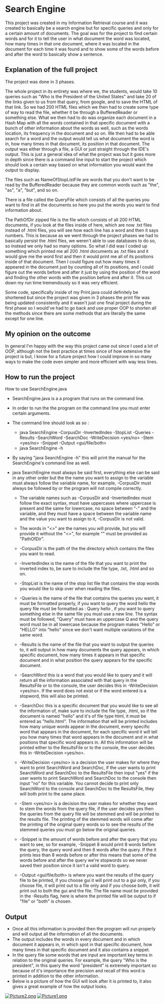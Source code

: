 # Search EngineThis project was created in my Information Retrieval course and it was created to basically be a search engine but for specific queries and only for a certain amount of documents. The goal was for the project to find certain words and for it to tell the user in what document the word was located, how many times in that one document, where it was located in the document for each time it was found and to show some of the words before and after the word to basically show a sentence.## Explanation of the full projectThe project was done in 3 phases.The whole project in its entirety was where we, the students, would take 10 queries such as "Who is the President of the United States" and take 20 of the links given to us from that query, from google, and to save the HTML of that link. So we had 200 HTML files which we then had to create some type of way to read the file, whether it be through a BufferedReader or something else. What we then had to do was organize each document in a Hash Map with all the words contained in that specific document with a bunch of other information about the words as well, such as the words location, its frequency in the document and so on. We then had to be able search for a word and the output would tell us what document the word is in, how many times in that document, its position in that document. The output was either through a file, a GUI or just straight through the IDE's output. This is just a general idea of what the project was but it goes more in depth since there is a command line input to start the project which should look a certain way based on what information you would want the output to display.The files such as NameOfStopListFile are words that you don't want to be read by the BufferedReader because they are common words such as "the", "as", "a", "but", and so on.There is a file called the QueryFile which consists of all the queries you want to find in all the documents so here you put the words you want to find information about.The PathOfDir zipped file is the file which consists of all 200 HTML documents, if you look at the files inside of here, which are now .txt files instead of .html files, you will see how each line has a word and then it says numbers. This is because as we went through the project phases we had to basically persist the .html files, we weren't able to use databases to do so, so instead we only had so many options. So what I did was I coded up something which printed me all 200 .html documents as .txt files and it would give me the word first and then it would print me all of its positions inside of that document. Then I could figure out how many times it appeared in the document just by counting all of its positions, and I could figure out the words before and after it just by using the position of the word and finding the other words with the position before and after it. This cut down my run time tremendously so it was very efficient.Some code, specifically inside of my Print.java could definitely be shortened but since the project was given in 3 phases the print file was being updated consistently and it wasn't just one final project during the first phase so I would've had to go back and use proper OOP to shorten all the methods since there are some methods that are literally the same except for one line.## My opinion on the outcomeIn general I'm happy with the way this project came out since I used a lot of OOP, although not the best practice at times since of how extensive the project is but, I know for a future project how I could improve in so many ways to make the code even simpler and more efficient with way less lines.## How to run the projectHow to use SearchEngine.java- SearchEngine.java is a a program that runs on the command line.- In order to run the the program on the command line you must enter certain arguments.- The command line should look as so :  - java SearchEngine -CorpusDir <PathOfDir> -InvertedIndex <NameOfIndexFile> -StopList <NameOfStopListFile> -Queries <QueryFile> -Results <ResultsFile> -SearchWord <Word> -SearchDoc <DocName> -WriteDecision <yes/no> -Stem <yes/no> -Snippet <integer value> -Output <gui/file/both>  - java SearchEngine -h- By saying "java SearchEngine -h" this will print the manual for the SearchEngine's command line as well.- java SearchEngine must always be said first, everything else can be said in any other order but the the name you want to assign to the variable must always follow the variable name, for example, -CorpusDir must always be followed by <PathOfDir> or the program will not compile correctly.    - The variable names such as -CorpusDir and -InvertedIndex must follow the exact syntax, must have uppercases where uppercase is present and the same for lowercase, no space between "-" and the variable, and they must have a space between the variable name and the value you want to assign to it, -CorpusDir<PathOfDir> is not valid.    - The words in "<>" are the names you will provide, but you will provide it without the "<>", for example "<PathOfDir>" must be provided as "PathOfDir".    - -CorpusDir <PathOfDir> is the path of the the directory which contains the files you want to read.    - -InvertedIndex <NameOfIndexFile> is the name of the file that you want to print the inverted index to, be sure to include the file type, .txt, .html and so on.    - -StopList <NameOfStopListFile> is the name of the stop list file that contains the stop words you would like to skip over when reading the files.    - -Queries <QueryFile> is the name of the file that contains the queries you want, it must be formatted properly, if you want to query the word hello the query file must be formatted as : Query hello , if you want to query something else in the same file you must use a new line. The syntax must be followed, "Query" must have an uppercase Q and the query word must be in all lowercase because the program makes "Hello" or "HELLO" into "hello" since we don't want multiple variations of the same word.    - -Results <ResultsFile> is the name of the file that you want to output the queries to, it will output in how many documents the query appears, in which specific document, how many times it appears in that specific document and in what position the query appears for the specific document.    - -SearchWord <Word> this is a word that you would like to query and it will return all the information associated with that query in the ResultsFile or to the console, the user decides this in -WriteDecision <yes/no>. If the word does not exist or if the word entered is a stopword, this will also be printed.  - -SearchDoc <DocName> this is a specific document that you would like to see all the information of, make sure to include the file type, .html, so if the document is named "hello" and it's of file type html, it must be entered as "hello.html". The information that will be printed includes how many unique words appear in the document, every specific word that appears in the document, for each specific word it will tell you how many times that word appears in the document and in what positions that specific word appears in. All this information will be printed either to the ResultsFile or to the console, the user decides this in -WriteDecision <yes/no>.  - -WriteDecision <yes/no> is a decision the user makes for where they want to print SearchWord and SearchDoc, if the user wants to print SearchWord and SearchDoc to the ResultsFile then input "yes" if the user wants to print SearchWord and SearchDoc to the console then input "no" for this variable. You cannot decide to print only SearchWord to the console and SearchDoc to the ResultsFile, they will both print to the same place.  - -Stem <yes/no> is a decision the user makes for whether they want to stem the words from the query file, if the user decides yes then the queries from the query file will be stemmed and will be printed to the results file. The printing of the stemmed words will come after the printing of the original query words so to see the results of the stemmed queries you must go below the original queries.    - -Snippet<integer value> is the amount of words before and after the query that you want to see, so for example, -Snippet 8 would print 8 words before the query, the query word and then 8 words after the query. If the it prints less than 8 words before or after this means that some of the words before and after the query we're stopwords so we never saved their position since it isn't a valid word to query.  - -Output <gui/file/both> is where you want the results of the query file to be printed, if you choose gui it will print out to a gui only, if you choose file, it will print out to a file only and if you choose both, it will print out to both the gui and the file. The file name must be provided in the -Results <ResultsFile> flag, here is where the printed file will be output to if "file" or "both" is chosen.## Output- Once all this information is provided then the program will run properly and will output all the information of all the documents.- The output includes the words in every document and in which document it appears in, in which spot in that specific document, how many times in that specific document and it also contains a snippet.- In the query file some words that are input are important key terms in relation to the original queries. For example, the query "Who is the president", in this query the word "president" is extremely important so because of it's importance the precision and recall of this word is printed in addition to the other information.- Below is a picture of how the GUI will look after it is printed to, it also gives a great example of how the output looks.    [![Picture2.png](https://i.postimg.cc/NFHz7fXm/Picture2.png)](https://postimg.cc/2LCGCY2S)[![Picture1.png](https://i.postimg.cc/25QMg59w/Picture1.png)](https://postimg.cc/Ny0dHQc9)  